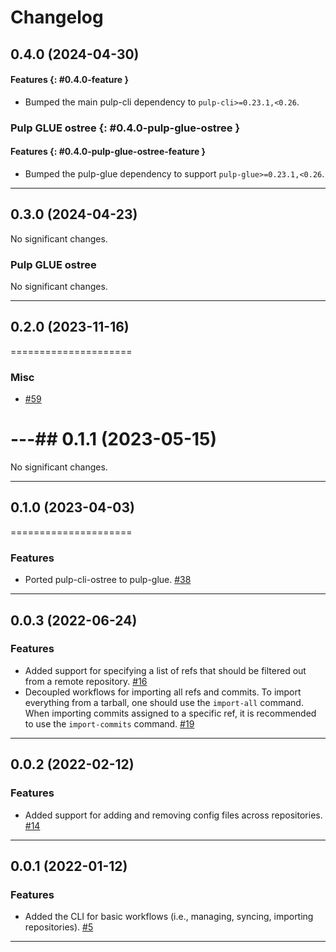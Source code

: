 # Changelog

[//]: # (You should *NOT* be adding new change log entries to this file, this)
[//]: # (file is managed by towncrier. You *may* edit previous change logs to)
[//]: # (fix problems like typo corrections or such.)
[//]: # (To add a new change log entry, please see)
[//]: # (https://docs.pulpproject.org/contributing/git.html#changelog-update)

[//]: # (WARNING: Don't drop the towncrier directive!)

[//]: # (towncrier release notes start)

## 0.4.0 (2024-04-30)


#### Features {: #0.4.0-feature }

- Bumped the main pulp-cli dependency to `pulp-cli>=0.23.1,<0.26`.


### Pulp GLUE ostree {: #0.4.0-pulp-glue-ostree }


#### Features {: #0.4.0-pulp-glue-ostree-feature }

- Bumped the pulp-glue dependency to support `pulp-glue>=0.23.1,<0.26`.

---

## 0.3.0 (2024-04-23)



No significant changes.


### Pulp GLUE ostree


No significant changes.


---

## 0.2.0 (2023-11-16)
=====================


### Misc

- [#59](https://github.com/pulp/pulp-cli-ostree/issues/59)


---## 0.1.1 (2023-05-15)
=====================


No significant changes.


---


## 0.1.0 (2023-04-03)
=====================


### Features

- Ported pulp-cli-ostree to pulp-glue.
  [#38](https://github.com/pulp/pulp-cli-ostree/issues/38)


---


## 0.0.3 (2022-06-24)

### Features

- Added support for specifying a list of refs that should be filtered out from a remote repository.
  [#16](https://github.com/pulp/pulp-cli-ostree/issues/16)
- Decoupled workflows for importing all refs and commits. To import everything from a tarball, one
  should use the ``import-all`` command. When importing commits assigned to a specific ref, it is
  recommended to use the ``import-commits`` command.
  [#19](https://github.com/pulp/pulp-cli-ostree/issues/19)


---


## 0.0.2 (2022-02-12)

### Features

- Added support for adding and removing config files across repositories.
  [#14](https://github.com/pulp/pulp-cli-ostree/issues/14)


---


## 0.0.1 (2022-01-12)

### Features

- Added the CLI for basic workflows (i.e., managing, syncing, importing repositories).
  [#5](https://github.com/pulp/pulp-cli-ostree/issues/5)


---
